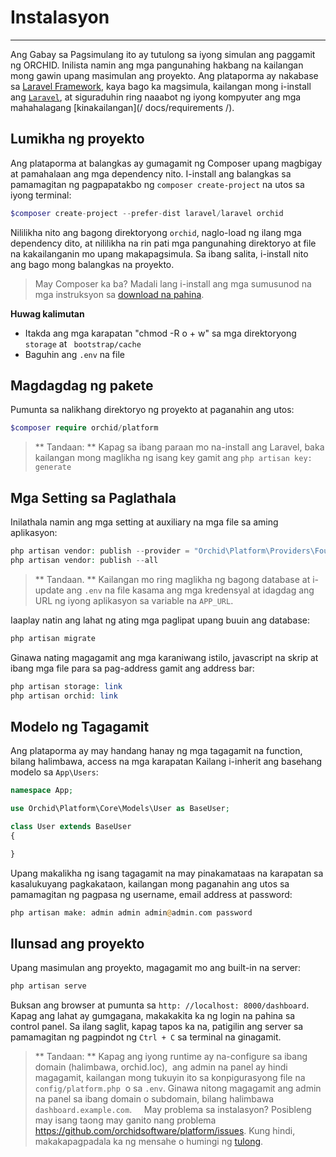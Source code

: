 # Instalasyon
----------

Ang Gabay sa Pagsimulang ito ay tutulong sa iyong simulan ang paggamit ng ORCHID. Inilista namin ang mga pangunahing hakbang na kailangan mong gawin upang masimulan ang proyekto. Ang plataporma ay nakabase sa [Laravel Framework](http://laravel.com),
kaya bago ka magsimula, kailangan mong i-install ang [`Laravel`](http://laravel.com), at siguraduhin ring naaabot ng iyong kompyuter ang mga mahahalagang [kinakailangan](/ docs/requirements /).

## Lumikha ng proyekto

Ang plataporma at balangkas ay gumagamit ng Composer upang magbigay at pamahalaan ang mga dependency nito.
I-install ang balangkas sa pamamagitan ng pagpapatakbo ng `composer create-project` na utos sa iyong terminal:

```php
$composer create-project --prefer-dist laravel/laravel orchid
```

Nililikha nito ang bagong direktoryong `orchid`, naglo-load ng ilang mga dependency dito, at nililikha na rin pati mga pangunahing direktoryo at file na kakailanganin mo upang makapagsimula. Sa ibang salita, i-install nito ang bago mong balangkas na proyekto.

> May Composer ka ba? Madali lang i-install ang mga sumusunod na mga instruksyon sa [download na pahina](https://getcomposer.org/download/).

**Huwag kalimutan**
- Itakda ang mga karapatan "chmod -R o + w" sa mga direktoryong `storage` at ` bootstrap/cache`
- Baguhin ang `.env` na file


## Magdagdag ng pakete

Pumunta sa nalikhang direktoryo ng proyekto at paganahin ang utos:
```php
$composer require orchid/platform
```

> ** Tandaan: ** Kapag sa ibang paraan mo na-install ang Laravel, baka kailangan mong maglikha ng isang key
gamit ang `php artisan key: generate`

## Mga Setting sa Paglathala

Inilathala namin ang mga setting at auxiliary na mga file sa aming aplikasyon:
```php
php artisan vendor: publish --provider = "Orchid\Platform\Providers\FoundationServiceProvider"
php artisan vendor: publish --all
```


> ** Tandaan. ** Kailangan mo ring maglikha ng bagong database at i-update ang `.env` na file kasama ang mga kredensyal at idagdag ang URL ng iyong aplikasyon sa variable na `APP_URL`.


Iaaplay natin ang lahat ng ating mga paglipat upang buuin ang database:
```php
php artisan migrate
```

Ginawa nating magagamit ang mga karaniwang istilo, javascript na skrip at ibang mga file para sa pag-address gamit ang address bar:
```php
php artisan storage: link
php artisan orchid: link

```


## Modelo ng Tagagamit

Ang plataporma ay may handang hanay ng mga tagagamit na function, bilang halimbawa, access na mga karapatan
Kailang i-inherit ang basehang modelo sa `App\Users`:

```php
namespace App;

use Orchid\Platform\Core\Models\User as BaseUser;

class User extends BaseUser
{

}

```

Upang makalikha ng isang tagagamit na may pinakamataas na karapatan sa kasalukuyang pagkakataon, kailangan mong paganahin ang utos sa pamamagitan ng pagpasa ng
username, email address at password:
```php
php artisan make: admin admin admin@admin.com password
```

## Ilunsad ang proyekto

Upang masimulan ang proyekto, magagamit mo ang built-in na server:
```php
php artisan serve
```

Buksan ang browser at pumunta sa `http: //localhost: 8000/dashboard`. Kapag ang lahat ay gumgagana, makakakita ka ng login na pahina sa control panel. Sa ilang saglit, kapag tapos ka na, patigilin ang server sa pamamagitan ng pagpindot ng `Ctrl + C` sa terminal na ginagamit.

> ** Tandaan: ** Kapag ang iyong runtime ay na-configure sa ibang domain (halimbawa, orchid.loc),
 ang admin na panel ay hindi magagamit, kailangan mong tukuyin ito sa konpigurasyong file na `config/platform.php`
 o sa `.env`. Ginawa nitong magagamit ang admin na panel sa ibang domain o subdomain, bilang halimbawa `dashboard.example.com`.
 
 
May problema sa instalasyon? Posibleng may isang taong may ganito nang problema https://github.com/orchidsoftware/platform/issues. Kung hindi, makakapagpadala ka ng mensahe o humingi ng [tulong](https://github.com/orchidsoftware/platform/issues).
